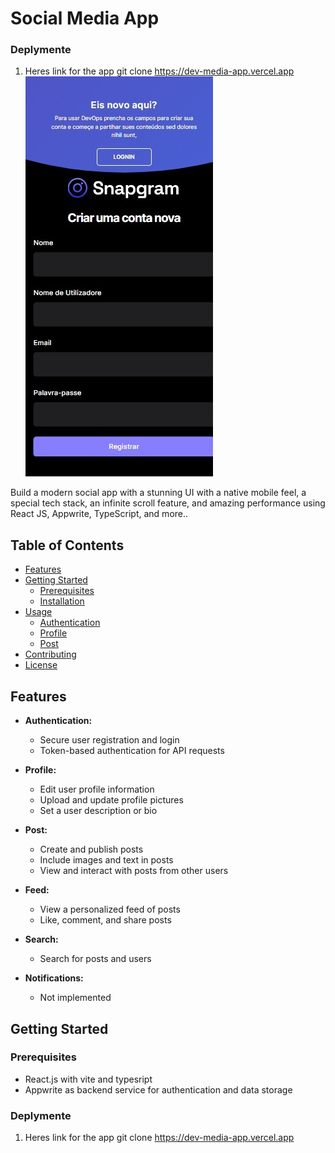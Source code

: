# Social Media App

### Deplymente

1. Heres link for the app
   git clone https://dev-media-app.vercel.app
![Demo Image](src/assets/register.jpeg)

Build a modern social app with a stunning UI with a native mobile feel, a special tech stack, an infinite scroll feature, and amazing performance using React JS, Appwrite, TypeScript, and more..

## Table of Contents
- [Features](#features)
- [Getting Started](#getting-started)
  - [Prerequisites](#prerequisites)
  - [Installation](#installation)
- [Usage](#usage)
  - [Authentication](#authentication)
  - [Profile](#profile)
  - [Post](#post)
- [Contributing](#contributing)
- [License](#license)

## Features
- **Authentication:**
  - Secure user registration and login
  - Token-based authentication for API requests

- **Profile:**
  - Edit user profile information
  - Upload and update profile pictures
  - Set a user description or bio

- **Post:**
  - Create and publish posts
  - Include images and text in posts
  - View and interact with posts from other users

- **Feed:**
  - View a personalized feed of posts
  - Like, comment, and share posts

- **Search:**
  - Search for posts and users

- **Notifications:**
  - Not implemented

## Getting Started

### Prerequisites
- React.js with vite and typesript
- Appwrite as backend service for authentication and data storage

### Deplymente
1. Heres link for the app
   git clone https://dev-media-app.vercel.app